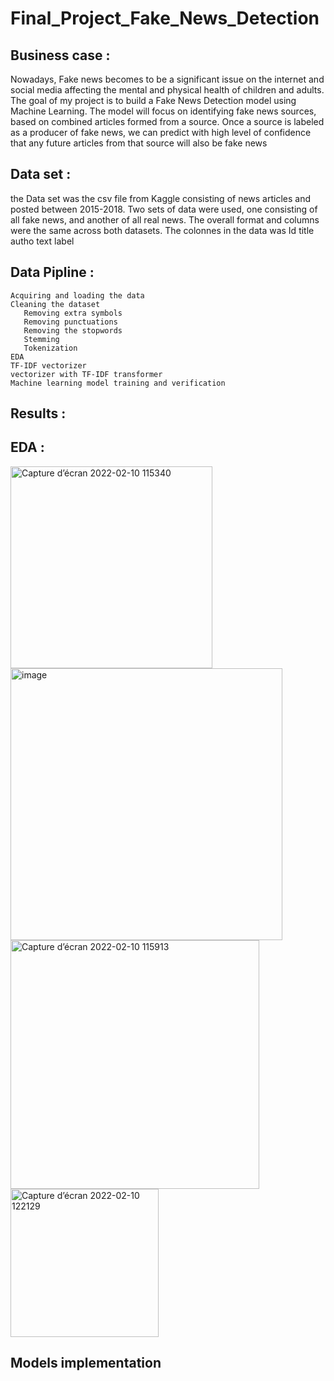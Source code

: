 # Final_Project_Fake_News_Detection

## Business case : 
 Nowadays, Fake news becomes to be a significant issue on the internet and social media affecting the mental and physical health of children and adults.
 The goal of my project is to build a Fake News Detection model using Machine Learning. The model will focus on identifying fake news sources, based on combined articles formed  from a source. Once a source is labeled as a producer of fake news, we can predict with high level of confidence that any future articles from that source will also be fake    news
 
 ## Data set : 
  the Data set was the csv file from Kaggle consisting of news articles and posted between 2015-2018. Two sets of data were used, one consisting of all fake news, and another     of all real news. The overall format and columns were the same across both datasets.
  The colonnes in the data was
     Id  title  autho  text  label
    
 ## Data Pipline :
    Acquiring and loading the data
    Cleaning the dataset
       Removing extra symbols 
       Removing punctuations
       Removing the stopwords
       Stemming
       Tokenization
    EDA
    TF-IDF vectorizer
    vectorizer with TF-IDF transformer
    Machine learning model training and verification
 ## Results : 
   ## EDA : 
  
 
 <img width="323" alt="Capture d’écran 2022-02-10 115340" src="https://user-images.githubusercontent.com/89710477/153392607-5f0a04ba-c723-4889-b05b-d45cc146069e.png"> <img width="435" alt="image" src="https://user-images.githubusercontent.com/89710477/153180271-33df28fb-2162-423c-9606-cf15408f4ad6.png"><img width="398" alt="Capture d’écran 2022-02-10 115913" src="https://user-images.githubusercontent.com/89710477/153395179-e240389c-f1e6-448d-a827-4c90ca1aa0de.png"><img width="237" alt="Capture d’écran 2022-02-10 122129" src="https://user-images.githubusercontent.com/89710477/153397143-44dd687c-68ab-4e1e-974b-7336d3aa3903.png">
   ## Models implementation 


 

